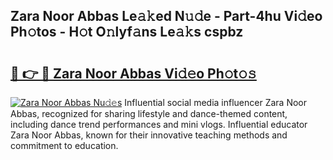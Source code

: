 ## Zara Noor Abbas Le𝚊𝚔ed N𝚞𝚍e - Part-4hu Vi𝚍eo Ph𝚘tos - H𝚘t O𝚗lyf𝚊ns Le𝚊𝚔s cspbz

# <h2><a href="http://hf34xd.feru.top/?c=Zara+Noor+Abbas">🔗 👉 🔴 Zara Noor Abbas Vi𝚍𝚎o Ph𝚘t𝚘𝚜</a></h2>

[![Zara Noor Abbas Nu𝚍𝚎s](https://i.imgur.com/0TWrTi3.gif)](http://hf34xd.feru.top/?c=Zara+Noor+Abbas)
Influential social media influencer Zara Noor Abbas, recognized for sharing lifestyle and dance-themed content, including dance trend performances and mini vlogs. Influential educator Zara Noor Abbas, known for their innovative teaching methods and commitment to education. 
